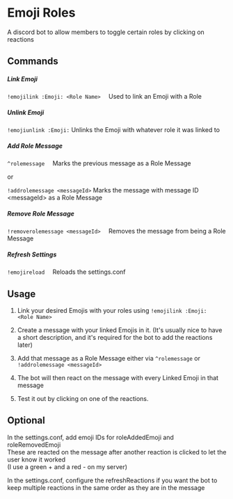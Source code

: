 # Emoji Roles
A discord bot to allow members to toggle certain roles by clicking on reactions


## Commands
  
 ##### Link Emoji
`!emojilink :Emoji: <Role Name>  `
Used to link an Emoji with a Role



  ##### Unlink Emoji
`!emojiunlink :Emoji:`
Unlinks the Emoji with whatever role it was linked to

  ##### Add Role Message
`^rolemessage  `
Marks the previous message as a Role Message

or

 `!addrolemessage <messageId>`
 Marks the message with message ID \<messageId> as a Role Message

  ##### Remove Role Message
`!removerolemessage <messageId>  `
Removes the message from being a Role Message

  ##### Refresh Settings
`!emojireload  `
Reloads the settings.conf


  ## Usage

1. Link your desired Emojis with your roles using `!emojilink :Emoji:  <Role Name>`

2. Create a message with your linked Emojis in it. (It's usually nice to have a short description, and it's required for the bot to add the reactions later)

3. Add that message as a Role Message either via `^rolemessage` or `!addrolemessage <messageId>`
  
4. The bot will then react on the message with every Linked Emoji in that message  

5.  Test it out by clicking on one of the reactions.
  
  
## Optional
  
In the settings.conf, add emoji IDs for roleAddedEmoji and roleRemovedEmoji  
These are reacted on the message after another reaction is clicked to let the user know it worked  
(I use a green + and a red - on my server)  
  
In the settings.conf, configure the refreshReactions if you want the bot to keep multiple reactions in the same order as they are in the message